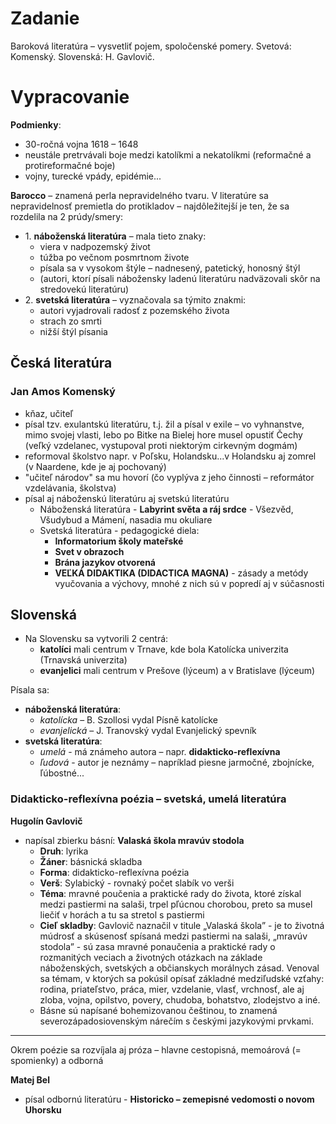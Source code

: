 # Zadanie

Baroková literatúra – vysvetliť pojem, spoločenské pomery. Svetová: Komenský. Slovenská: H. Gavlovič.

# Vypracovanie

**Podmienky**:

- 30-ročná vojna 1618 – 1648
- neustále pretrvávali boje medzi katolíkmi a nekatolíkmi (reformačné a protireformačné boje)
- vojny, turecké vpády, epidémie...

**Barocco** – znamená perla nepravidelného tvaru. V literatúre sa nepravidelnosť premietla do protikladov – najdôležitejší je ten, že sa rozdelila na 2 prúdy/smery:

- 1\. **náboženská literatúra** – mala tieto znaky:
  - viera v nadpozemský život
  - túžba po večnom posmrtnom živote
  - písala sa v vysokom štýle – nadnesený, patetický, honosný štýl
  - (autori, ktorí písali nábožensky ladenú literatúru nadväzovali skôr na stredovekú literatúru)
- 2\. **svetská literatúra** – vyznačovala sa týmito znakmi:
  - autori vyjadrovali radosť z pozemského života
  - strach zo smrti
  - nižší štýl písania

## Česká literatúra

### Jan Amos Komenský

- kňaz, učiteľ
- písal tzv. exulantskú literatúru, t.j. žil a písal v exile – vo vyhnanstve, mimo svojej vlasti, lebo po Bitke na Bielej hore musel opustiť Čechy (veľký vzdelanec, vystupoval proti niektorým cirkevným dogmám)
- reformoval školstvo napr. v Poľsku, Holandsku...v Holandsku aj zomrel (v Naardene, kde je aj pochovaný)
- "učiteľ národov" sa mu hovorí (čo vyplýva z jeho činnosti – reformátor vzdelávania, školstva)
- písal aj náboženskú literatúru aj svetskú literatúru
  - Náboženská literatúra - **Labyrint světa a ráj srdce** - Všezvěd, Všudybud a Mámení, nasadia mu okuliare
  - Svetská literatúra - pedagogické diela:
    - **Informatorium školy mateřské**
    - **Svet v obrazoch**
    - **Brána jazykov otvorená**
    - **VEĽKÁ DIDAKTIKA (DIDACTICA MAGNA)** - zásady a metódy vyučovania a výchovy, mnohé z nich sú v popredí aj v súčasnosti

## Slovenská

- Na Slovensku sa vytvorili 2 centrá:
  - **katolíci** mali centrum v Trnave, kde bola Katolícka univerzita (Trnavská univerzita)
  - **evanjelici** mali centrum v Prešove (lýceum) a v Bratislave (lýceum)

Písala sa:

- **náboženská literatúra**:
  - _katolícka_ – B. Szollosi vydal Písně katolícke
  - _evanjelická_ – J. Tranovský vydal Evanjelický spevník
- **svetská literatúra**:
  - _umelá_ - má známeho autora – napr. **didakticko-reflexívna**
  - _ľudová_ - autor je neznámy – napríklad piesne jarmočné, zbojnícke, ľúbostné...

### Didakticko-reflexívna poézia – svetská, umelá literatúra

**Hugolín Gavlovič**

- napísal zbierku básní: **Valaská škola mravúv stodola**
  - **Druh**: lyrika
  - **Žáner**: básnická skladba
  - **Forma**: didakticko-reflexívna poézia
  - **Verš**: Sylabický - rovnaký počet slabík vo verši
  - **Téma**: mravné poučenia a praktické rady do života, ktoré získal medzi pastiermi na salaši, trpel pľúcnou chorobou, preto sa musel liečiť v horách a tu sa stretol s pastiermi
  - **Cieľ skladby**: Gavlovič naznačil v titule „Valaská škola” - je to životná múdrosť a skúsenosť spísaná medzi pastiermi na salaši, „mravúv stodola” - sú zasa mravné ponaučenia a praktické rady o rozmanitých veciach a životných otázkach na základe náboženských, svetských a občianskych morálnych zásad. Venoval sa témam, v ktorých sa pokúsil opísať základné medziľudské vzťahy: rodina, priateľstvo, práca, mier, vzdelanie, vlasť, vrchnosť, ale aj zloba, vojna, opilstvo, povery, chudoba, bohatstvo, zlodejstvo a iné.
  - Básne sú napísané bohemizovanou češtinou, to znamená severozápadosiovenským nárečím s českými
    jazykovými prvkami.

---

Okrem poézie sa rozvíjala aj próza – hlavne cestopisná, memoárová (= spomienky) a odborná

**Matej Bel**

- písal odbornú literatúru - **Historicko – zemepisné vedomosti o novom Uhorsku**
